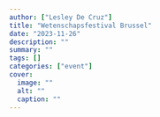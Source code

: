 ```yaml
---
author: ["Lesley De Cruz"]
title: "Wetenschapsfestival Brussel"
date: "2023-11-26"
description: ""
summary: ""
tags: []
categories: ["event"]
cover:
  image: ""
  alt: ""
  caption: ""
---
```


